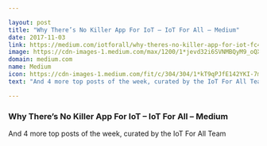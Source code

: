 ```yaml
---

layout: post
title: "Why There’s No Killer App For IoT – IoT For All – Medium"
date: 2017-11-03
link: https://medium.com/iotforall/why-theres-no-killer-app-for-iot-fc49f5e1b1d9?source=rss------machine_learning-5
image: https://cdn-images-1.medium.com/max/1200/1*jevd32i6SVNMBQyM9_oQXA.jpeg
domain: medium.com
name: Medium
icon: https://cdn-images-1.medium.com/fit/c/304/304/1*kT9qPJfE142YKI-7mokSVg.png
text: "And 4 more top posts of the week, curated by the IoT For All Team"

---
```


### Why There’s No Killer App For IoT – IoT For All – Medium

And 4 more top posts of the week, curated by the IoT For All Team